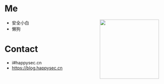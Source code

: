 # Me

<img align="right" wight=193 height=193 src="https://avatars.githubusercontent.com/u/42985524?v=4" />


 - 安全小白
 - 懒狗

# Contact 

 - i#happysec.cn
 - https://blog.happysec.cn
